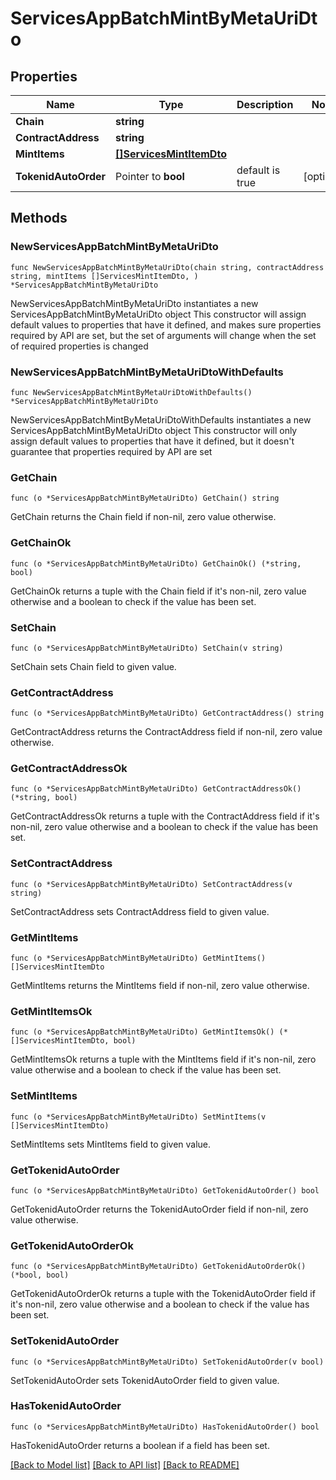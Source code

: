 # ServicesAppBatchMintByMetaUriDto

## Properties

Name | Type | Description | Notes
------------ | ------------- | ------------- | -------------
**Chain** | **string** |  | 
**ContractAddress** | **string** |  | 
**MintItems** | [**[]ServicesMintItemDto**](ServicesMintItemDto.md) |  | 
**TokenidAutoOrder** | Pointer to **bool** | default is true | [optional] 

## Methods

### NewServicesAppBatchMintByMetaUriDto

`func NewServicesAppBatchMintByMetaUriDto(chain string, contractAddress string, mintItems []ServicesMintItemDto, ) *ServicesAppBatchMintByMetaUriDto`

NewServicesAppBatchMintByMetaUriDto instantiates a new ServicesAppBatchMintByMetaUriDto object
This constructor will assign default values to properties that have it defined,
and makes sure properties required by API are set, but the set of arguments
will change when the set of required properties is changed

### NewServicesAppBatchMintByMetaUriDtoWithDefaults

`func NewServicesAppBatchMintByMetaUriDtoWithDefaults() *ServicesAppBatchMintByMetaUriDto`

NewServicesAppBatchMintByMetaUriDtoWithDefaults instantiates a new ServicesAppBatchMintByMetaUriDto object
This constructor will only assign default values to properties that have it defined,
but it doesn't guarantee that properties required by API are set

### GetChain

`func (o *ServicesAppBatchMintByMetaUriDto) GetChain() string`

GetChain returns the Chain field if non-nil, zero value otherwise.

### GetChainOk

`func (o *ServicesAppBatchMintByMetaUriDto) GetChainOk() (*string, bool)`

GetChainOk returns a tuple with the Chain field if it's non-nil, zero value otherwise
and a boolean to check if the value has been set.

### SetChain

`func (o *ServicesAppBatchMintByMetaUriDto) SetChain(v string)`

SetChain sets Chain field to given value.


### GetContractAddress

`func (o *ServicesAppBatchMintByMetaUriDto) GetContractAddress() string`

GetContractAddress returns the ContractAddress field if non-nil, zero value otherwise.

### GetContractAddressOk

`func (o *ServicesAppBatchMintByMetaUriDto) GetContractAddressOk() (*string, bool)`

GetContractAddressOk returns a tuple with the ContractAddress field if it's non-nil, zero value otherwise
and a boolean to check if the value has been set.

### SetContractAddress

`func (o *ServicesAppBatchMintByMetaUriDto) SetContractAddress(v string)`

SetContractAddress sets ContractAddress field to given value.


### GetMintItems

`func (o *ServicesAppBatchMintByMetaUriDto) GetMintItems() []ServicesMintItemDto`

GetMintItems returns the MintItems field if non-nil, zero value otherwise.

### GetMintItemsOk

`func (o *ServicesAppBatchMintByMetaUriDto) GetMintItemsOk() (*[]ServicesMintItemDto, bool)`

GetMintItemsOk returns a tuple with the MintItems field if it's non-nil, zero value otherwise
and a boolean to check if the value has been set.

### SetMintItems

`func (o *ServicesAppBatchMintByMetaUriDto) SetMintItems(v []ServicesMintItemDto)`

SetMintItems sets MintItems field to given value.


### GetTokenidAutoOrder

`func (o *ServicesAppBatchMintByMetaUriDto) GetTokenidAutoOrder() bool`

GetTokenidAutoOrder returns the TokenidAutoOrder field if non-nil, zero value otherwise.

### GetTokenidAutoOrderOk

`func (o *ServicesAppBatchMintByMetaUriDto) GetTokenidAutoOrderOk() (*bool, bool)`

GetTokenidAutoOrderOk returns a tuple with the TokenidAutoOrder field if it's non-nil, zero value otherwise
and a boolean to check if the value has been set.

### SetTokenidAutoOrder

`func (o *ServicesAppBatchMintByMetaUriDto) SetTokenidAutoOrder(v bool)`

SetTokenidAutoOrder sets TokenidAutoOrder field to given value.

### HasTokenidAutoOrder

`func (o *ServicesAppBatchMintByMetaUriDto) HasTokenidAutoOrder() bool`

HasTokenidAutoOrder returns a boolean if a field has been set.


[[Back to Model list]](../README.md#documentation-for-models) [[Back to API list]](../README.md#documentation-for-api-endpoints) [[Back to README]](../README.md)


